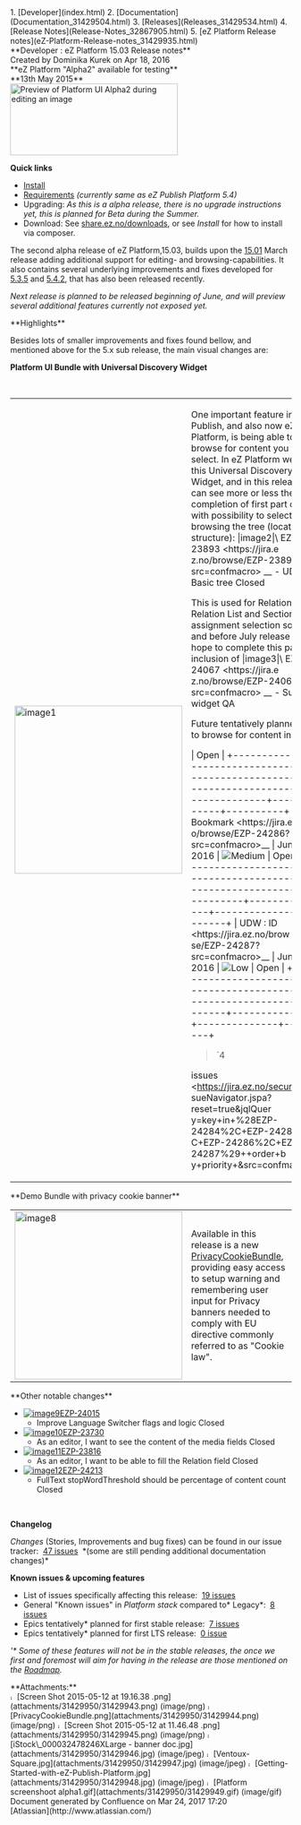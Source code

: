 <div id="page">
<div id="main" class="aui-page-panel">
<div id="main-header">
<div id="breadcrumb-section">
1.  [Developer](index.html)
2.  [Documentation](Documentation_31429504.html)
3.  [Releases](Releases_31429534.html)
4.  [Release Notes](Release-Notes_32867905.html)
5.  [eZ Platform Release notes](eZ-Platform-Release-notes_31429935.html)

</div>
**Developer : eZ Platform 15.03 Release notes**

</div>
<div id="content" class="view">
<div class="page-metadata">
Created by Dominika Kurek on Apr 18, 2016

</div>
<div id="main-content" class="wiki-content group">
<div class="sectionColumnWrapper">
<div class="sectionMacro">
<div class="sectionMacroRow">
<div class="columnMacro"
style="width:70%;min-width:70%;max-width:70%;">
**eZ Platform "Alpha2" available for testing**

</div>
<div class="columnMacro"
style="width:30%;min-width:30%;max-width:30%;">
**13th May 2015**

</div>
</div>
</div>
</div>
<div class="table-wrap">
<img src="attachments/31429950/31429945.png" alt="Preview of Platform UI Alpha2 during editing an image" class="confluence-embedded-image" width="300" height="128" />

**Quick links**

-   [Install](https://github.com/ezsystems/ezplatform/blob/master/INSTALL.md)
-   [Requirements](https://doc.ez.no/display/TMPA/Requirements+5.4) *(currently same as eZ Publish Platform 5.4)*
-   Upgrading: *As this is a alpha release, there is no upgrade instructions yet, this is planned for Beta during the Summer.*
-   Download: See [share.ez.no/downloads](http://share.ez.no/downloads/downloads/ez-platform-15.03-alpha), or see *Install* for how to install via composer.

The second alpha release of eZ Platform,15.03, builds upon the [15.01](eZ-Platform-15.01-Release-notes_31429941.html) March release adding additional support for editing- and browsing-capabilities. It also contains several underlying improvements and fixes developed for [5.3.5](https://doc.ez.no/display/TMPA/5.3.5+Release+Notes) and [5.4.2](https://doc.ez.no/display/TMPA/5.4.2+Release+Notes), that has also been released recently.

*Next release is planned to be released beginning of June, and will preview several additional features currently not exposed yet.*

</div>
**Highlights**

Besides lots of smaller improvements and fixes found bellow, and mentioned above for the 5.x sub release, the main visual changes are: 

**Platform UI Bundle with Universal Discovery Widget**

 

<div class="table-wrap">
<table>
<colgroup>
<col width="50%" />
<col width="50%" />
</colgroup>
<tbody>
<tr class="odd">
<td align="left"><img src="attachments/31429950/31429943.png" alt="image1" class="confluence-embedded-image confluence-thumbnail" width="300" /></td>
<td align="left"><p>One important feature in eZ Publish, and also now eZ Platform, is being able to browse for content you want to select. In eZ Platform we call this Universal Discovery Widget, and in this release you can see more or less the completion of first part of this with possibility to select by browsing the tree (location structure): |image2|\ EZP-23893 &lt;https://jira.e
z.no/browse/EZP-23893?src=confmacro&gt;
__ - UDW : Basic tree Closed</p>
<p>This is used for Relation, Relation List and Section assignment selection so far, and before July release we hope to complete this part with inclusion of |image3|\ EZP-24067 &lt;https://jira.e
z.no/browse/EZP-24067?src=confmacro&gt;
__ - Sub items widget QA</p>
<p>Future tentatively planned ways to browse for content includes:</p>
<div
id="refresh-module-1184597724">
<div id="jira-issues-1184597724"
style="width: 100%;  overflow: au
<p>to;&quot;&gt;</p>
<p>+--------------------------------------------------------------------------------+----------------+--------------+----------+ | Summary</p>
<blockquote>
<p>Updated | P</p>
</blockquote>
<blockquote>
<p>Status |</p>
</blockquote>
<p>+--------------------------------------------------------------------------------+----------------+--------------+----------+ | UDW - Search &lt;https://jira.ez.no/
browse/EZP-24284?src=confmacro&gt;__ | Jun 30, 2016 | |Critica l| | Open | +--------------------------------------------------------------------------------+----------------+--------------+----------+ | UDW - recent content &lt;https://jir
a.ez.no/browse/EZP-24285?src=confmac
ro&gt;__ | Jun 30, 2016 | <img src="https://jira.ez.no/images/icons/priorities/major.png" alt="High" class="icon" /> | Open | +--------------------------------------------------------------------------------+----------------+--------------+----------+ | UDW : Bookmark &lt;https://jira.ez.n
o/browse/EZP-24286?src=confmacro&gt;__ | Jun 30, 2016 | <img src="https://jira.ez.no/images/icons/priorities/minor.png" alt="Medium" class="icon" /> | Open | +--------------------------------------------------------------------------------+----------------+--------------+----------+ | UDW : ID &lt;https://jira.ez.no/brow
se/EZP-24287?src=confmacro&gt;__ | Jun 30, 2016 | <img src="https://jira.ez.no/images/icons/priorities/trivial.png" alt="Low" class="icon" /> | Open | +--------------------------------------------------------------------------------+----------------+--------------+----------+</p>
</div>
<div
class="refresh-issues-bottom">
<blockquote>
<p>`4</p>
</blockquote>
<p>issues &lt;<a href="https://jira.ez.no/secure/Is" class="uri">https://jira.ez.no/secure/Is</a> sueNavigator.jspa?reset=true&amp;jqlQuer y=key+in+%28EZP-24284%2C+EZP-24285%2 C+EZP-24286%2C+EZP-24287%29++order+b y+priority+&amp;src=confmacro&gt;`__</p>
</div>
</div></td>
</tr>
</tbody>
</table>

</div>
**Demo Bundle with privacy cookie banner**

<div class="table-wrap">
<table>
<colgroup>
<col width="4%" />
<col width="95%" />
</colgroup>
<tbody>
<tr class="odd">
<td align="left"><img src="attachments/31429950/31429944.png" alt="image8" class="confluence-embedded-image confluence-thumbnail" width="300" /></td>
<td align="left">Available in this release is a new <a href="https://github.com/ezsystems/EzSystemsPrivacyCookieBundle">PrivacyCookieBundle</a>, providing easy access to setup warning and remembering user input for Privacy banners needed to comply with EU directive commonly referred to as &quot;Cookie law&quot;.</td>
</tr>
</tbody>
</table>

</div>
**Other notable changes**

-   [<img src="https://jira.ez.no/images/icons/issuetypes/improvement.png" alt="image9" class="icon" />EZP-24015](https://jira.ez.no/browse/EZP-24015?src=confmacro)
    - Improve Language Switcher flags and logic Closed
-   [<img src="https://jira.ez.no/images/icons/issuetypes/story.png" alt="image10" class="icon" />EZP-23730](https://jira.ez.no/browse/EZP-23730?src=confmacro)
    - As an editor, I want to see the content of the media fields Closed
-   [<img src="https://jira.ez.no/images/icons/issuetypes/story.png" alt="image11" class="icon" />EZP-23816](https://jira.ez.no/browse/EZP-23816?src=confmacro)
    - As an editor, I want to be able to fill the Relation field Closed
-   [<img src="https://jira.ez.no/images/icons/issuetypes/improvement.png" alt="image12" class="icon" />EZP-24213](https://jira.ez.no/browse/EZP-24213?src=confmacro)
    - FullText stopWordThreshold should be percentage of content count Closed

 

**Changelog**

*Changes* (Stories, Improvements and bug fixes) can be found in our issue tracker:  [47 issues](https://jira.ez.no/secure/IssueNavigator.jspa?reset=true&jqlQuery=fixVersion%3D%222015.03%22+AND+project+%3D+EZP+AND+issuetype+in+%28Story%2C+Improvement%2C+Bug%29+order+by+issuetype++&src=confmacro)  \*(some are still pending additional documentation changes)\*

**Known issues & upcoming features**

-   List of issues specifically affecting this release:  [19 issues](https://jira.ez.no/secure/IssueNavigator.jspa?reset=true&jqlQuery=project+%3D+EZP+AND+issuetype+in+%28bug%29+AND+affectedVersion+%3D+2015.03+ORDER+BY+priority+++&src=confmacro)
-   General "Known issues" in *Platform stack* compared to\* Legacy\*:  [8 issues](https://jira.ez.no/secure/IssueNavigator.jspa?reset=true&jqlQuery=project+%3D+EZP+AND+affectedVersion+%3D%22Known+Issues+5.x+Stack%22+AND+resolution+%3D+Unresolved+ORDER+BY+priority+&src=confmacro)
-   Epics tentatively\* planned for first stable release:  [7 issues](https://jira.ez.no/secure/IssueNavigator.jspa?reset=true&jqlQuery=project+%3D+EZP+AND+issuetype+%3D+Epic+AND+fixVersion%3DPollux+AND+resolution+%3D+Unresolved+ORDER+BY+priority+&src=confmacro)
-   Epics tentatively\* planned for first LTS release:  [0 issue](https://jira.ez.no/secure/IssueNavigator.jspa?reset=true&jqlQuery=project+%3D+EZP+AND+issuetype+%3D+Epic+AND+fixVersion%3D%22Mauna+Kea%22+AND+resolution+%3D+Unresolved+ORDER+BY+priority++&src=confmacro)

*'\* Some of these features will not be in the stable releases, the once we first and foremost will aim for having in the release are those mentioned on the [Roadmap](http://ez.no/Blog/What-to-Expect-from-eZ-Studio-and-eZ-Platform).*

</div>
<div class="pageSection group">
<div class="pageSectionHeader">
**Attachments:**

</div>
<div class="greybox" align="left">
<img src="images/icons/bullet_blue.gif" alt="image13" width="8" height="8" /> [Screen Shot 2015-05-12 at 19.16.38 .png](attachments/31429950/31429943.png) (image/png) <img src="images/icons/bullet_blue.gif" alt="image14" width="8" height="8" /> [PrivacyCookieBundle.png](attachments/31429950/31429944.png) (image/png) <img src="images/icons/bullet_blue.gif" alt="image15" width="8" height="8" /> [Screen Shot 2015-05-12 at 11.46.48 .png](attachments/31429950/31429945.png) (image/png) <img src="images/icons/bullet_blue.gif" alt="image16" width="8" height="8" /> [iStock\_000032478246XLarge - banner doc.jpg](attachments/31429950/31429946.jpg) (image/jpeg) <img src="images/icons/bullet_blue.gif" alt="image17" width="8" height="8" /> [Ventoux-Square.jpg](attachments/31429950/31429947.jpg) (image/jpeg) <img src="images/icons/bullet_blue.gif" alt="image18" width="8" height="8" /> [Getting-Started-with-eZ-Publish-Platform.jpg](attachments/31429950/31429948.jpg) (image/jpeg) <img src="images/icons/bullet_blue.gif" alt="image19" width="8" height="8" /> [Platform screenshoot alpha1.gif](attachments/31429950/31429949.gif) (image/gif)

</div>
</div>
</div>
</div>
<div id="footer" role="contentinfo">
<div class="section footer-body">
Document generated by Confluence on Mar 24, 2017 17:20

<div id="footer-logo">
[Atlassian](http://www.atlassian.com/)

</div>
</div>
</div>
</div>


